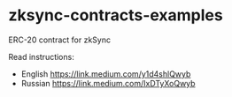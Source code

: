 # zksync-contracts-examples
 ERC-20 contract for zkSync

 Read instructions:
 - English https://link.medium.com/y1d4shlQwyb
 - Russian https://link.medium.com/IxDTyXoQwyb
